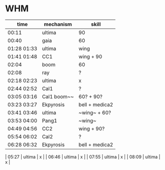 # WHM
| time | mechanism | skill |
|---|---|---|
| 00:11 | ultima | 90 |
| 00:40 | gaia | 60 |
| 01:28 01:33 | ultima | wing |
| 01:41 01:48 | CC1 | wing + 90 |
| 02:04 | boom | 60 |
| 02:08 | ray | ? |
| 02:18 02:23 | ultima | x |
| 02:44 02:52 | Cal1 | ? |
| 03:05 03:16 | Cal1 boom~~ | 60? + 90? |
| 03:23 03:27 | Ekpyrosis | bell + medica2 |
| 03:41 03:46 | ultima | ~wing~ + 60? |
| 03:53 04:00 | Pang1 | ~wing~ |
| 04:49 04:56 | CC2 | wing + 90? | 
| 05:54 06:02 | Cal2 | ? | 
| 06:28 06:32 | Ekpyrosis | bell + medica2 |

| 05:27 | ultima | x |
| 06:46 | ultima | x |
| 07:55 | ultima | x |
| 08:09 | ultima | x |
